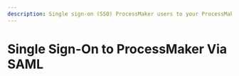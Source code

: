 ```yaml
---
description: Single sign-on (SSO) ProcessMaker users to your ProcessMaker instance.
---
```


# Single Sign-On to ProcessMaker Via SAML

## 

